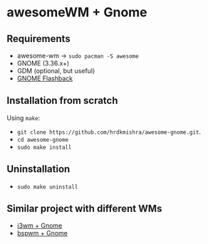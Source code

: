 # awesomeWM + Gnome

## Requirements
* awesome-wm -> `sudo pacman -S awesome`
* GNOME (3.36.x+)
* GDM (optional, but useful)
* [GNOME Flashback](https://github.com/i3-gnome/i3-gnome/wiki/Tips-&-Tricks#gnome-flashback)

## Installation from scratch
Using `make`:
* `git clone https://github.com/hrdkmishra/awesome-gnome.git`.
* `cd awesome-gnome`
* `sudo make install`

## Uninstallation
* `sudo make uninstall`

## Similar project with different WMs

* [i3wm + Gnome](https://github.com/i3-gnome/i3-gnome)
* [bspwm + Gnome](https://github.com/simrat39/bspwm-gnome)